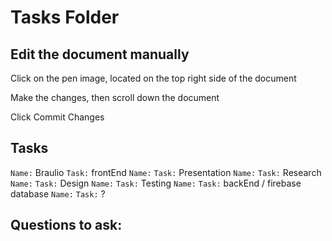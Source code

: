 # Tasks Folder

## Edit the document manually
<p>Click on the pen image, located on the top right side of the document</p>
<p>Make the changes, then scroll down the document</p>
<p>Click Commit Changes</p>

## Tasks

`Name:` Braulio  `Task:` frontEnd 
`Name:`   `Task:` Presentation 
`Name:`   `Task:` Research
`Name:`   `Task:` Design
`Name:`   `Task:` Testing
`Name:`   `Task:` backEnd / firebase database
`Name:`   `Task:` ? 


## Questions to ask:

<p></p>
